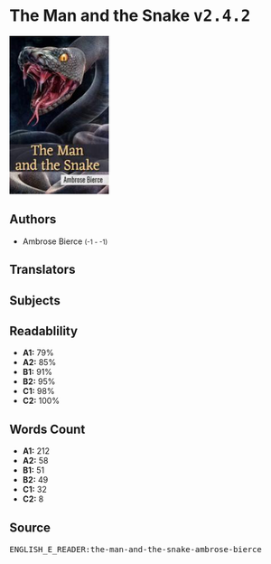 # The Man and the Snake <kbd>v2.4.2</kbd>

![](./cover.medium.jpg "")

## Authors


 - Ambrose Bierce <small>(-1 - -1)</small>

## Translators



## Subjects



## Readablility


 - **A1:** 79%
 - **A2:** 85%
 - **B1:** 91%
 - **B2:** 95%
 - **C1:** 98%
 - **C2:** 100%

## Words Count


 - **A1:** 212
 - **A2:** 58
 - **B1:** 51
 - **B2:** 49
 - **C1:** 32
 - **C2:** 8

## Source


<kbd>ENGLISH_E_READER:the-man-and-the-snake-ambrose-bierce</kbd>
